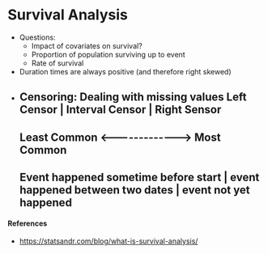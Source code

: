 # Survival Analysis
 - Questions:
    - Impact of covariates on survival?
    - Proportion of population surviving up to event
    - Rate of survival
- Duration times are always positive (and therefore right skewed)
- Censoring: Dealing with missing values
    Left Censor | Interval Censor | Right Sensor
    ----------------------------------------------
    Least Common  <------------->   Most Common
    ----------------------------------------------
    Event happened sometime before start | event happened between two dates | event not yet happened
    ----------------------------------------------
    

#### References
- https://statsandr.com/blog/what-is-survival-analysis/